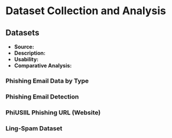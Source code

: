 # Dataset Collection and Analysis

## Datasets
- **Source:**
- **Description:**
- **Usability:**
- **Comparative Analysis:**
  
### Phishing Email Data by Type

### Phishing Email Detection

### PhiUSIIL Phishing URL (Website)

### Ling-Spam Dataset

###



